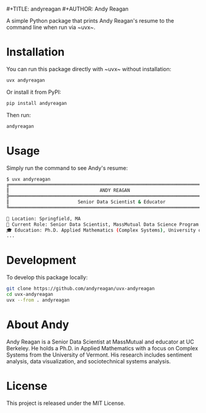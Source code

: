 #+TITLE: andyreagan
#+AUTHOR: Andy Reagan

A simple Python package that prints Andy Reagan's resume to the command line when run via ~uvx~.

# Installation

You can run this package directly with ~uvx~ without installation:

```bash
uvx andyreagan
```

Or install it from PyPI:

```bash
pip install andyreagan
```

Then run:

```bash
andyreagan
```

# Usage

Simply run the command to see Andy's resume:

```bash
$ uvx andyreagan
╔═══════════════════════════════════════════════════════════════════════════════╗
║                                 ANDY REAGAN                                   ║
╠═══════════════════════════════════════════════════════════════════════════════╣
║                         Senior Data Scientist & Educator                     ║
╚═══════════════════════════════════════════════════════════════════════════════╝

📍 Location: Springfield, MA
🏢 Current Role: Senior Data Scientist, MassMutual Data Science Program
🎓 Education: Ph.D. Applied Mathematics (Complex Systems), University of Vermont
...
```

# Development

To develop this package locally:

```bash
git clone https://github.com/andyreagan/uvx-andyreagan
cd uvx-andyreagan
uvx --from . andyreagan
```

# About Andy

Andy Reagan is a Senior Data Scientist at MassMutual and educator at UC Berkeley. He holds a Ph.D. in Applied Mathematics with a focus on Complex Systems from the University of Vermont. His research includes sentiment analysis, data visualization, and sociotechnical systems analysis.

# License

This project is released under the MIT License.